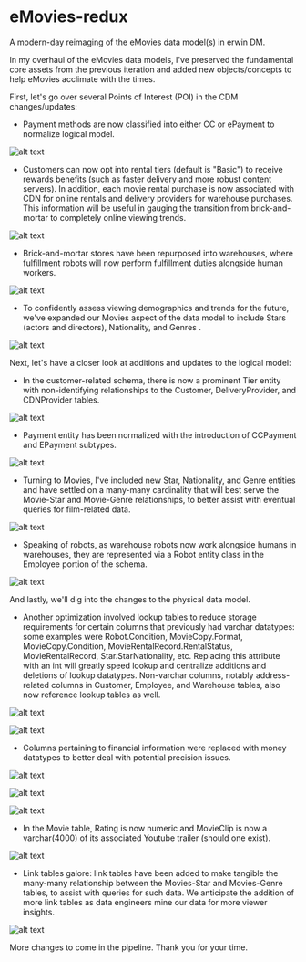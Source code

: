 # eMovies-redux
A modern-day reimaging of the eMovies data model(s) in erwin DM.

In my overhaul of the eMovies data models, I've preserved the fundamental core assets from the previous iteration and added new objects/concepts to help eMovies acclimate with the times.

First, let's go over several Points of Interest (POI) in the CDM changes/updates:

- Payment methods are now classified into either CC or ePayment to normalize logical model.

![alt text](https://github.com/wuda20/eMovies-redux/blob/main/images/CDM_payments.png?raw=true)

- Customers can now opt into rental tiers (default is "Basic") to receive rewards benefits (such as faster delivery and more robust content servers). In addition, each movie rental purchase is now associated with CDN for online rentals and delivery providers for warehouse purchases. This information will be useful in gauging the transition from brick-and-mortar to completely online viewing trends.

![alt text](https://github.com/wuda20/eMovies-redux/blob/main/images/CDM_customer-tier.png?raw=true)

- Brick-and-mortar stores have been repurposed into warehouses, where fulfillment robots will now perform fulfillment duties alongside human workers.

![alt text](https://github.com/wuda20/eMovies-redux/blob/main/images/CDM_robots.png?raw=true)

- To confidently assess viewing demographics and trends for the future, we've expanded our Movies aspect of the data model to include Stars (actors and directors), Nationality, and Genres . 

![alt text](https://github.com/wuda20/eMovies-redux/blob/emovies-dev/images/POI_movies.png?raw=true)

Next, let's have a closer look at additions and updates to the logical model:

- In the customer-related schema, there is now a prominent Tier entity with non-identifying relationships to the Customer, DeliveryProvider, and CDNProvider tables. 

![alt text](https://github.com/wuda20/eMovies-redux/blob/main/images/LDM_cust-tier.png?raw=true)

- Payment entity has been normalized with the introduction of CCPayment and EPayment subtypes.

![alt text](https://github.com/wuda20/eMovies-redux/blob/main/images/LDM_payments.png?raw=true)

- Turning to Movies, I've included new Star, Nationality, and Genre entities and have settled on a many-many cardinality that will best serve the Movie-Star and Movie-Genre relationships, to better assist with eventual queries for film-related data.

![alt text](https://github.com/wuda20/eMovies-redux/blob/main/images/LDM_movies.png?raw=true)

- Speaking of robots, as warehouse robots now work alongside humans in warehouses, they are represented via a Robot entity class in the Employee portion of the schema.

![alt text](https://github.com/wuda20/eMovies-redux/blob/main/images/LDM_robots.png?raw=true)

And lastly, we'll dig into the changes to the physical data model.

- Another optimization involved lookup tables to reduce storage requirements for certain columns that previously had varchar datatypes: some examples were Robot.Condition, MovieCopy.Format, MovieCopy.Condition, MovieRentalRecord.RentalStatus, MovieRentalRecord, Star.StarNationality, etc. Replacing this attribute with an int will greatly speed lookup and centralize additions and deletions of lookup datatypes. Non-varchar columns, notably address-related columns in Customer, Employee, and Warehouse tables, also now reference lookup tables as well.

![alt text](https://github.com/wuda20/eMovies-redux/blob/main/images/PDM_lookup_emp.png?raw=true)

![alt text](https://github.com/wuda20/eMovies-redux/blob/main/images/PDM_lookup_payment.png?raw=true)

- Columns pertaining to financial information were replaced with money datatypes to better deal with potential precision issues.

![alt text](https://github.com/wuda20/eMovies-redux/blob/main/images/PDM_money1.png?raw=true)

![alt text](https://github.com/wuda20/eMovies-redux/blob/main/images/PDM_money2.png?raw=true)

![alt text](https://github.com/wuda20/eMovies-redux/blob/main/images/PDM_money3.png?raw=true)

- In the Movie table, Rating is now numeric and MovieClip is now a varchar(4000) of its associated Youtube trailer (should one exist).

![alt text](https://github.com/wuda20/eMovies-redux/blob/main/images/PDM_movie.png?raw=true)

- Link tables galore: link tables have been added to make tangible the many-many relationship between the Movies-Star and Movies-Genre tables, to assist with queries for such data. We anticipate the addition of more link tables as data engineers mine our data for more viewer insights. 

![alt text](https://github.com/wuda20/eMovies-redux/blob/main/images/PDM_movie.png?raw=true)


More changes to come in the pipeline. 
Thank you for your time.
